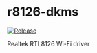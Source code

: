 # r8126-dkms

[![Release](https://github.com/radxa-pkg/r8126-dkms/actions/workflows/release.yml/badge.svg)](https://github.com/radxa-pkg/r8126-dkms/actions/workflows/release.yml)

Realtek RTL8126 Wi-Fi driver
